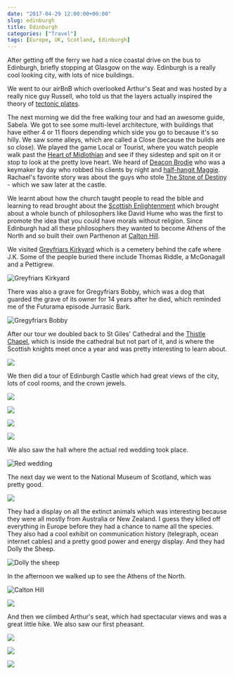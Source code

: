 ```yaml
---
date: "2017-04-29 12:00:00+00:00"
slug: edinburgh
title: Edinburgh
categories: ["Travel"]
tags: [Europe, UK, Scotland, Edinburgh]
---
```


After getting off the ferry we had a nice coastal drive on the bus to Edinburgh, briefly stopping at Glasgow on the way.
Edinburgh is a really cool looking city, with lots of nice buildings.

We went to our airBnB which overlooked Arthur's Seat and was hosted by a really nice guy Russell, who told us that the layers actually inspired the theory of [tectonic plates](http://www.edinburghexpert.com/blog/arthurs-seat-and-edinburghs-volcanoes).

The next morning we did the free walking tour and had an awesome guide, Sabela. We got to see some multi-level architecture, with buildings that have either 4 or 11 floors depending which side you go to because it's so hilly. We saw some alleys, which are called a Close (because the builds are so close). We played the game Local or Tourist, where you watch people walk past the [Heart of Midlothian](https://en.wikipedia.org/wiki/Heart_of_Midlothian_%28Royal_Mile%29) and see if they sidestep and spit on it or stop to look at the pretty love heart. We heard of [Deacon Brodie](https://en.wikipedia.org/wiki/William_Brodie) who was a keymaker by day who robbed his clients by night and [half-hangit Maggie](https://en.wikipedia.org/wiki/Grassmarket#As_a_place_of_execution). Rachael's favorite story was about the guys who stole [The Stone of Destiny](https://en.wikipedia.org/wiki/Stone_of_Scone#Removal_and_damage) - which we saw later at the castle.

We learnt about how the church taught people to read the bible and learning to read brought about the [Scottish Enlightenment](https://en.wikipedia.org/wiki/Scottish_Enlightenment) which brought about a whole bunch of philosophers like David Hume who was the first to promote the idea that you could have morals without religion. Since Edinburgh had all these philosophers they wanted to become Athens of the North and so built their own Parthenon at [Calton Hill](https://en.wikipedia.org/wiki/Calton_Hill).

We visited [Greyfriars Kirkyard](https://en.wikipedia.org/wiki/Greyfriars_Kirkyard) which is a cemetery behind the cafe where J.K. Some of the people buried there include Thomas Riddle, a McGonagall and a Pettigrew.

![](cemetery.jpg "Greyfriars Kirkyard")

There was also a grave for Gregyfriars Bobby, which was a dog that guarded the grave of its owner for 14 years after he died, which reminded me of the Futurama episode Jurrasic Bark.

![](jurassic-bark.jpg "Gregyfriars Bobby")

After our tour we doubled back to St Giles' Cathedral and the [Thistle Chapel](https://en.wikipedia.org/wiki/St_Giles%27_Cathedral#Thistle_Chapel), which is inside the cathedral but not part of it, and is where the Scottish knights meet once a year and was pretty interesting to learn about.

![](knights.jpg "")

We then did a tour of Edinburgh Castle which had great views of the city, lots of cool rooms, and the crown jewels.

![](castle1.jpg "")

![](castle2.jpg "")

![](castle3.jpg "")

![](castle4.jpg "")

We also saw the hall where the actual red wedding took place.

![](red-wedding.jpg "Red wedding")

The next day we went to the National Museum of Scotland, which was pretty good.

![](museum.jpg "")

They had a display on all the extinct animals which was interesting because they were all mostly from Australia or New Zealand. I guess they killed off everything in Europe before they had a chance to name all the species.
They also had a cool exhibit on communication history (telegraph, ocean internet cables) and a pretty good power and energy display. And they had Dolly the Sheep.

![](dolly.jpg "Dolly the sheep")

In the afternoon we walked up to see the Athens of the North.

![](athens.jpg "Calton Hill")

![](arthurs-seat1.jpg "")

And then we climbed Arthur's seat, which had spectacular views and was a great little hike. We also saw our first pheasant.

![](arthurs-seat2.jpg "")

![](arthurs-seat4.jpg "")

![](arthurs-seat.jpg "")

